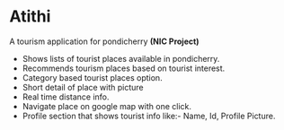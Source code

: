 # **Atithi**
A tourism application for pondicherry **(NIC Project)**
- Shows lists of tourist places available in pondicherry.
- Recommends tourism places based on tourist interest.
- Category based tourist places option.
- Short detail of place with picture
- Real time distance info.
- Navigate place on google map with one click.
- Profile section that shows tourist info like:- Name, Id, Profile Picture.

